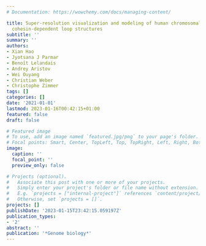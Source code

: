 ```yaml
---
# Documentation: https://wowchemy.com/docs/managing-content/

title: Super-resolution visualization and modeling of human chromosomal regions reveals
  cohesin-dependent loop structures
subtitle: ''
summary: ''
authors:
- Xian Hao
- Jyotsana J Parmar
- Benoı̂t Lelandais
- Andrey Aristov
- Wei Ouyang
- Christian Weber
- Christophe Zimmer
tags: []
categories: []
date: '2021-01-01'
lastmod: 2023-01-16T00:42:15+01:00
featured: false
draft: false

# Featured image
# To use, add an image named `featured.jpg/png` to your page's folder.
# Focal points: Smart, Center, TopLeft, Top, TopRight, Left, Right, BottomLeft, Bottom, BottomRight.
image:
  caption: ''
  focal_point: ''
  preview_only: false

# Projects (optional).
#   Associate this post with one or more of your projects.
#   Simply enter your project's folder or file name without extension.
#   E.g. `projects = ["internal-project"]` references `content/project/deep-learning/index.md`.
#   Otherwise, set `projects = []`.
projects: []
publishDate: '2023-01-15T23:42:15.059197Z'
publication_types:
- '2'
abstract: ''
publication: '*Genome biology*'
---
```

